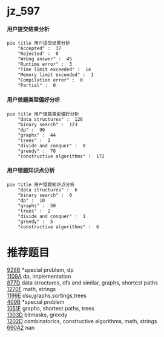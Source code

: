 # jz_597

<!-- tabs:start -->



#### **用户提交结果分析**

```mermaid
pie title 用户提交结果分析
    "Accepted" :  37
    "Rejected" :  0
    "Wrong answer" :  45
    "Runtime error" :  3
    "Time limit exceeded" :  14
    "Memory limit exceeded" :  1
    "Compilation error" :  0
    "Partial" :  0
```

#### **用户做题类型偏好分析**

```mermaid
pie title 用户做题类型偏好分析
    "data structures" :  126
    "binary search" :  123
    "dp" :  90
    "graphs" :  44
    "trees" :  2
    "divide and conquer" :  0
    "greedy" :  78
    "constructive algorithms" :  172
```
#### **用户错题知识点分析**

```mermaid
pie title 用户错题知识点分析
    "data structures" :  6
    "binary search" :  0
    "dp" :  10
    "graphs" :  50
    "trees" :  2
    "divide and conquer" :  1
    "greedy" :  5
    "constructive algorithms" :  6
```



<!-- tabs:end -->
# 推荐题目
[928B](https://codeforces.com/contest/928/problem/B)		*special problem,
                        dp		  
[1109A](https://codeforces.com/contest/1109/problem/A)		dp,
                        implementation		  
[877D](https://codeforces.com/contest/877/problem/D)		data structures,
                        dfs and similar,
                        graphs,
                        shortest paths		  
[1270F](https://codeforces.com/contest/1270/problem/F)		math,
                        strings		  
[1199E](https://codeforces.com/contest/1199/problem/E)		dsu,graphs,sortings,trees		  
[409B](https://codeforces.com/contest/409/problem/B)		*special problem		  
[1051F](https://codeforces.com/contest/1051/problem/F)		graphs,
                        shortest paths,
                        trees		  
[1303D](https://codeforces.com/contest/1303/problem/D)		bitmasks,
                        greedy		  
[1202D](https://codeforces.com/contest/1202/problem/D)		combinatorics,
                        constructive algorithms,
                        math,
                        strings		  
[690A2](https://codeforces.com/contest/690A/problem/2)		nan		  
